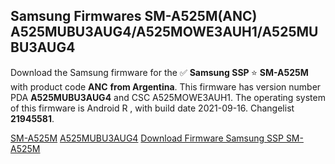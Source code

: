 <h2>Samsung Firmwares SM-A525M(ANC) A525MUBU3AUG4/A525MOWE3AUH1/A525MUBU3AUG4</h2>
Download the Samsung firmware for the ✅ <strong>Samsung SSP </strong> ⭐ <strong>SM-A525M</strong> with product code <strong>ANC</strong> <strong> from Argentina</strong>. This firmware has version number PDA <strong>A525MUBU3AUG4</strong> and CSC A525MOWE3AUH1. The operating system of this firmware is Android R , with build date 2021-09-16. Changelist <strong>21945581</strong>.


[SM-A525M](https://samfirm.shop/samsung/model/SM-A525M)
[A525MUBU3AUG4](https://samfirm.shop/samsung/pda/A525MUBU3AUG4)
[Download Firmware Samsung SSP SM-A525M](https://samfirm.shop/samsung/firmware/457460)
